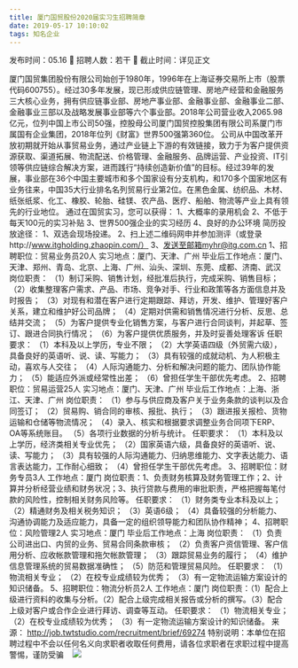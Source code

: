 ```yaml
---
title: 厦门国贸股份2020届实习生招聘简章
date: 2019-05-17 10:10:02
tags: 知名企业
---
```

发布时间：05.16   🌟   招聘人数：若干   🌈   截止时间：详见正文
<!-- more -->
厦门国贸集团股份有限公司始创于1980年，1996年在上海证券交易所上市（股票代码600755）。经过30多年发展，现已形成供应链管理、房地产经营和金融服务三大核心业务，拥有供应链事业部、房地产事业部、金融事业部、金融事业二部、金融事业三部以及战略发展事业部等六个事业部。2018年公司营业收入2065.98亿元，位列中国上市公司50强，控股母公司厦门国贸控股集团有限公司系厦门市属国有企业集团，2018年位列《财富》世界500强第360位。
公司从中国改革开放初期就开始从事贸易业务，通过产业链上下游的有效链接，致力于为客户提供资源获取、渠道拓展、物流配送、价格管理、金融服务、品牌运营、产业投资、IT引领等供应链综合解决方案，进而践行“持续创造新价值”的目标。经过39年的发展，事业部在36个中国主要城市和多个国家设有分支机构，和170多个国家地区有业务往来，中国35大行业排名名列贸易行业第2位。在黑色金属、纺织品、木材、纸张纸浆、化工、橡胶、轮胎、硅镁、农产品、医疗、船舶、物流等产业上具有领先的行业地位。
通过在国贸实习，您可以获得：
1、大概率的录用机会
2、不低于每天100元的实习补贴
3、世界500强企业的实习经历
4、良好的办公环境
简历投放途径：
1、双选会现场投递。
2、扫上述二维码网申并参加测评（或登录http://www.itgholding.zhaopin.com/）
3、发送至邮箱myhr@itg.com.cn
1、招聘职位：贸易业务员20人
实习地点：厦门、天津、广州
毕业后工作地点：厦门、天津、郑州、青岛、北京、上海、广州、汕头、深圳、东莞、成都、济南、武汉
岗位职责：
（1）制订采购、销售计划，经批准后执行，完成采购、销售目标；
（2）收集整理客户需求、产品、市场、竞争对手、行业和政策等各方面信息并及时报告；
（3）对现有和潜在客户进行定期跟踪、拜访，开发、维护、管理好客户关系，建立和维护好公司品牌；
（4）定期对供需和销售情况进行分析、反思、总结并交流；
（5）为客户提供专业化销售方案，与客户进行合同谈判，并起草、签订、跟进合同执行情况；
（6）为客户提供优质服务，并及时妥善处理客诉
任职要求：
（1）本科及以上学历，专业不限；
（2）大学英语四级（外贸需六级），具备良好的英语听、说、读、写能力；
（3）具有较强的成就动机、为人积极主动，喜欢与人交往；
（4）人际沟通能力、分析和解决问题的能力、团队协作能力；
（5）能适应外派或经常性出差；
（6）曾担任学生干部优先考虑。
2、招聘职位：贸易运营25人
实习地点：厦门、天津、广州
毕业后工作地点：上海、浙江、天津、广州
岗位职责：
（1）参与与供应商及客户关于业务条款的谈判以及合同签订；
（2）贸易购、销合同的审核、报批、执行；
（3）跟进报关报检、货物运输和仓储等物流情况；
（4）录入、核实和根据要求调整业务合同项下ERP、OA等系统账目。
（5）各项行业数据的分析与统计。
任职要求：
（1）本科及以上学历，经济类相关专业优先；
（2）国家英语六级，具备良好的英语听、说、读、写能力；
（3）具有较强的人际沟通能力、归纳思维能力、文字表达能力、语言表达能力，工作耐心细致；
（4）曾担任学生干部优先考虑。
3、招聘职位：财务专员3人
工作地点：厦门
岗位职责：1、负责财务核算及财务管理工作；2、计算并分析经营业绩和财务状况；3、执行贷款与费用的审批职责，严格把握每笔付款的风险性，控制相关财务风险等。
任职要求：
（1）财务类专业本科及以上；
（2）精通财务及相关税务知识；
（3）英语6级；
（4）具备较强的分析能力、沟通协调能力及适应能力，具备一定的组织领导能力和团队协作精神；
4、招聘职位：风险管理2人
实习地点：厦门
毕业后工作地点：上海
岗位职责：
（1）负责公司进出口、内贸的业务、贸易合同条款审核；
（2）负责客户资信管理、客户信用分析、应收帐款管理和拖欠帐款管理；
（3）跟踪贸易业务的履行；
（4）维护信息管理系统的贸易数据准确性；
（5）防范和管理贸易风险。
任职要求：
（1）物流相关专业；
（2）在校专业成绩较为优秀；
（3）有一定物流运输方案设计的知识储备。
5、招聘职位：物流分析员2人
工作地点：厦门
岗位职责：（1）配合上级进行资料的收集与分析。（2）配合上级完成相关报告或分析的撰写。（3）配合上级对客户或合作企业进行拜访、调查等互动。
任职要求：
（1）物流相关专业；
（2）在校专业成绩较为优秀；
（3）有一定物流运输方案设计的知识储备。
来源：
http://job.twtstudio.com/recruitment/brief/69274
特别说明：本单位在招聘过程中不会以任何名义向求职者收取任何费用，请各位求职者在求职过程中提高警惕，谨防受骗
 
 ![](https://cdn.weiweiblog.cn/20181015134814.png)